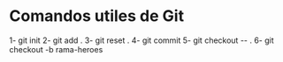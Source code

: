 # Comandos utiles de Git

1- git init
2- git add .
3- git reset .
4- git commit
5- git checkout -- .
6- git checkout -b rama-heroes